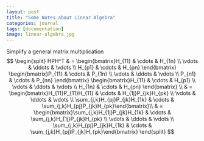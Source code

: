 ```yaml
---
layout: post
title: "Some Notes about Linear Algebra"
categories: journal
tags: [documentation]
image: linear-algebra.jpg
---
```

Simplify a general matrix multiplication  
$$
\begin{split}
HPH^T & = \begin{bmatrix}H_{11} & \cdots & H_{1n} \\ \vdots & \ddots & \vdots \\ H_{p1} & \cdots & H_{pn} \end{bmatrix}
\begin{bmatrix}P_{11} & \cdots & P_{1n} \\ \vdots & \ddots & \vdots \\ P_{n1} & \cdots & P_{nn} \end{bmatrix}
\begin{bmatrix}H_{11} & \cdots & H_{p1} \\ \vdots & \ddots & \vdots \\ H_{1n} & \cdots & H_{pn} \end{bmatrix} \\
& = \begin{bmatrix}H_{11}P_{11}H_{11} & \cdots & H_{1j}P_{jk}H_{pk} \\ \vdots & \ddots & \vdots \\ \sum_{j,k}H_{pj}P_{jk}H_{1k} & \cdots & \sum_{j,k}H_{pj}P_{jk}H_{pk}\end{bmatrix}\\
& = \begin{bmatrix}\sum_{j,k}H_{1j}P_{jk}H_{1k} & \cdots & \sum_{j,k}H_{1j}P_{jk}H_{pk} \\ \vdots & \ddots & \vdots \\ \sum_{j,k}H_{pj}P_{jk}H_{1k} & \cdots & \sum_{j,k}H_{pj}P_{jk}H_{pk}\end{bmatrix}
\end{split}
$$
<!--stackedit_data:
eyJoaXN0b3J5IjpbLTI5NzMzMzExMywtMTkxMDY2MzM4NSwtMz
YxOTI3MjY1LC03Nzk0MTQ2NzMsMTU3Mzg1MDE2OF19
-->